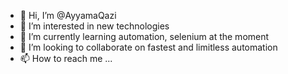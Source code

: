 - 👋 Hi, I’m @AyyamaQazi
- 👀 I’m interested in new technologies
- 🌱 I’m currently learning automation, selenium at the moment
- 💞️ I’m looking to collaborate on fastest and limitless automation 
- 📫 How to reach me ...

<!---
AyyamaQazi/AyyamaQazi is a ✨ special ✨ repository because its `README.md` (this file) appears on your GitHub profile.
You can click the Preview link to take a look at your changes.
--->
